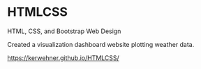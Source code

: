 # HTMLCSS
HTML, CSS, and Bootstrap Web Design

Created a visualization dashboard website plotting weather data. 

https://kerwehner.github.io/HTMLCSS/

